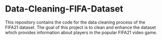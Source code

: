 # Data-Cleaning-FIFA-Dataset
This repository contains the code for the data cleaning process of the FIFA21 dataset. The goal of this project is to clean and enhance the dataset which provides information about players in the popular FIFA21 video game.
